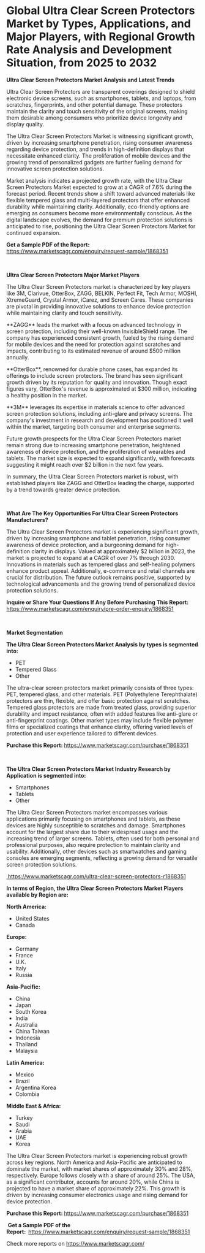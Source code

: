 <p><h1>Global Ultra Clear Screen Protectors Market by Types, Applications, and Major Players, with Regional Growth Rate Analysis and Development Situation, from 2025 to 2032</h1></p><p><strong>Ultra Clear Screen Protectors Market Analysis and Latest Trends</strong></p>
<p><p>Ultra Clear Screen Protectors are transparent coverings designed to shield electronic device screens, such as smartphones, tablets, and laptops, from scratches, fingerprints, and other potential damage. These protectors maintain the clarity and touch sensitivity of the original screens, making them desirable among consumers who prioritize device longevity and display quality.</p><p>The Ultra Clear Screen Protectors Market is witnessing significant growth, driven by increasing smartphone penetration, rising consumer awareness regarding device protection, and trends in high-definition displays that necessitate enhanced clarity. The proliferation of mobile devices and the growing trend of personalized gadgets are further fueling demand for innovative screen protection solutions.</p><p>Market analysis indicates a projected growth rate, with the Ultra Clear Screen Protectors Market expected to grow at a CAGR of 7.6% during the forecast period. Recent trends show a shift toward advanced materials like flexible tempered glass and multi-layered protectors that offer enhanced durability while maintaining clarity. Additionally, eco-friendly options are emerging as consumers become more environmentally conscious. As the digital landscape evolves, the demand for premium protection solutions is anticipated to rise, positioning the Ultra Clear Screen Protectors Market for continued expansion.</p></p>
<p><strong>Get a Sample PDF of the Report:&nbsp;</strong> <a href="https://www.marketscagr.com/enquiry/request-sample/1868351?utm_campaign=2320&utm_medium=2&utm_source=Github&utm_content=ia&utm_term=07022025&utm_id=ultra-clear-screen-protectors">https://www.marketscagr.com/enquiry/request-sample/1868351</a></p>
<p>&nbsp;</p>
<p><strong>Ultra Clear Screen Protectors Major Market Players</strong></p>
<p><p>The Ultra Clear Screen Protectors market is characterized by key players like 3M, Clarivue, OtterBox, ZAGG, BELKIN, Perfect Fit, Tech Armor, MOSHI, XtremeGuard, Crystal Armor, iCarez, and Screen Cares. These companies are pivotal in providing innovative solutions to enhance device protection while maintaining clarity and touch sensitivity.</p><p>**ZAGG** leads the market with a focus on advanced technology in screen protection, including their well-known InvisibleShield range. The company has experienced consistent growth, fueled by the rising demand for mobile devices and the need for protection against scratches and impacts, contributing to its estimated revenue of around $500 million annually.</p><p>**OtterBox**, renowned for durable phone cases, has expanded its offerings to include screen protectors. The brand has seen significant growth driven by its reputation for quality and innovation. Though exact figures vary, OtterBox's revenue is approximated at $300 million, indicating a healthy position in the market.</p><p>**3M** leverages its expertise in materials science to offer advanced screen protection solutions, including anti-glare and privacy screens. The company's investment in research and development has positioned it well within the market, targeting both consumer and enterprise segments.</p><p>Future growth prospects for the Ultra Clear Screen Protectors market remain strong due to increasing smartphone penetration, heightened awareness of device protection, and the proliferation of wearables and tablets. The market size is expected to expand significantly, with forecasts suggesting it might reach over $2 billion in the next few years.</p><p>In summary, the Ultra Clear Screen Protectors market is robust, with established players like ZAGG and OtterBox leading the charge, supported by a trend towards greater device protection.</p></p>
<p>&nbsp;</p>
<p><strong>What Are The Key Opportunities For Ultra Clear Screen Protectors Manufacturers?</strong></p>
<p><p>The Ultra Clear Screen Protectors market is experiencing significant growth, driven by increasing smartphone and tablet penetration, rising consumer awareness of device protection, and a burgeoning demand for high-definition clarity in displays. Valued at approximately $2 billion in 2023, the market is projected to expand at a CAGR of over 7% through 2030. Innovations in materials such as tempered glass and self-healing polymers enhance product appeal. Additionally, e-commerce and retail channels are crucial for distribution. The future outlook remains positive, supported by technological advancements and the growing trend of personalized device protection solutions.</p></p>
<p><strong>Inquire or Share Your Questions If Any Before Purchasing This Report:</strong> <a href="https://www.marketscagr.com/enquiry/pre-order-enquiry/1868351?utm_campaign=2320&utm_medium=2&utm_source=Github&utm_content=ia&utm_term=07022025&utm_id=ultra-clear-screen-protectors">https://www.marketscagr.com/enquiry/pre-order-enquiry/1868351</a></p>
<p>&nbsp;</p>
<p><strong>Market Segmentation</strong></p>
<p><strong>The Ultra Clear Screen Protectors Market Analysis by types is segmented into:</strong></p>
<p><ul><li>PET</li><li>Tempered Glass</li><li>Other</li></ul></p>
<p><p>The ultra-clear screen protectors market primarily consists of three types: PET, tempered glass, and other materials. PET (Polyethylene Terephthalate) protectors are thin, flexible, and offer basic protection against scratches. Tempered glass protectors are made from treated glass, providing superior durability and impact resistance, often with added features like anti-glare or anti-fingerprint coatings. Other market types may include flexible polymer films or specialized coatings that enhance clarity, offering varied levels of protection and user experience tailored to different devices.</p></p>
<p><strong>Purchase this Report:&nbsp;</strong><a href="https://www.marketscagr.com/purchase/1868351?utm_campaign=2320&utm_medium=2&utm_source=Github&utm_content=ia&utm_term=07022025&utm_id=ultra-clear-screen-protectors">https://www.marketscagr.com/purchase/1868351</a></p>
<p>&nbsp;</p>
<p><strong>The Ultra Clear Screen Protectors Market Industry Research by Application is segmented into:</strong></p>
<p><ul><li>Smartphones</li><li>Tablets</li><li>Other</li></ul></p>
<p><p>The Ultra Clear Screen Protectors market encompasses various applications primarily focusing on smartphones and tablets, as these devices are highly susceptible to scratches and damage. Smartphones account for the largest share due to their widespread usage and the increasing trend of larger screens. Tablets, often used for both personal and professional purposes, also require protection to maintain clarity and usability. Additionally, other devices such as smartwatches and gaming consoles are emerging segments, reflecting a growing demand for versatile screen protection solutions.</p></p>
<p><a href="https://www.marketscagr.com/ultra-clear-screen-protectors-r1868351?utm_campaign=2320&utm_medium=2&utm_source=Github&utm_content=ia&utm_term=07022025&utm_id=ultra-clear-screen-protectors">&nbsp;https://www.marketscagr.com/ultra-clear-screen-protectors-r1868351</a></p>
<p><strong>In terms of Region, the Ultra Clear Screen Protectors Market Players available by Region are:</strong></p>
<p>
    <p> <strong> North America: </strong>
        <ul>
            <li>United States</li>
            <li>Canada</li>
        </ul>
        </p> 
    <p> <strong> Europe: </strong>
        <ul>
            <li>Germany</li>
            <li>France</li>
            <li>U.K.</li>
            <li>Italy</li>
            <li>Russia</li>
        </ul>
        </p> 
    <p> <strong> Asia-Pacific: </strong>
        <ul>
            <li>China</li>
            <li>Japan</li>
            <li>South Korea</li>
            <li>India</li>
            <li>Australia</li>
            <li>China Taiwan</li>
            <li>Indonesia</li>
            <li>Thailand</li>
            <li>Malaysia</li>
        </ul>
        </p> 
    <p> <strong> Latin America: </strong>
        <ul>
            <li>Mexico</li>
            <li>Brazil</li>
            <li>Argentina Korea</li>
            <li>Colombia</li>
        </ul>
        </p> 
    <p> <strong> Middle East & Africa: </strong>
        <ul>
            <li>Turkey</li>
            <li>Saudi</li>
            <li>Arabia</li>
            <li>UAE</li>
            <li>Korea</li>
        </ul>
    </p>
    </p>
<p><p>The Ultra Clear Screen Protectors market is experiencing robust growth across key regions. North America and Asia-Pacific are anticipated to dominate the market, with market shares of approximately 30% and 28%, respectively. Europe follows closely with a share of around 25%. The USA, as a significant contributor, accounts for around 20%, while China is projected to have a market share of approximately 22%. This growth is driven by increasing consumer electronics usage and rising demand for device protection.</p></p>
<p><strong>Purchase this Report: </strong><a href="https://www.marketscagr.com/purchase/1868351?utm_campaign=2320&utm_medium=2&utm_source=Github&utm_content=ia&utm_term=07022025&utm_id=ultra-clear-screen-protectors">https://www.marketscagr.com/purchase/1868351</a></p>
<p>&nbsp;<strong>Get a Sample PDF of the Report:&nbsp;&nbsp;</strong><a href="https://www.marketscagr.com/enquiry/request-sample/1868351?utm_campaign=2320&utm_medium=2&utm_source=Github&utm_content=ia&utm_term=07022025&utm_id=ultra-clear-screen-protectors">https://www.marketscagr.com/enquiry/request-sample/1868351</a></p>
<p><strong></strong></p>
<p>Check more reports on <a href="https://www.marketscagr.com/?utm_campaign=2320&utm_medium=2&utm_source=Github&utm_content=ia&utm_term=07022025&utm_id=ultra-clear-screen-protectors">https://www.marketscagr.com/</a></p>